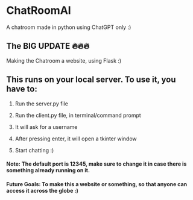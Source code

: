# ChatRoomAI
A chatroom made in python using ChatGPT only :)

## The BIG UPDATE 🔥🔥🔥
Making the Chatroom a website, using Flask :)

## This runs on your local server. To use it, you have to:  

1. Run the server.py file  

1. Run the client.py file, in terminal/command prompt  

1. It will ask for a username  

1. After pressing enter, it will open a tkinter window  

1. Start chatting :)


#### Note: The default port is 12345, make sure to change it in case there is something already running on it.  

#### Future Goals: To make this a website or something, so that anyone can access it across the globe :)
